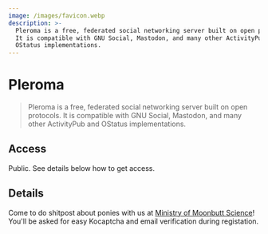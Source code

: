 ```yaml
---
image: /images/favicon.webp
description: >-
  Pleroma is a free, federated social networking server built on open protocols.
  It is compatible with GNU Social, Mastodon, and many other ActivityPub and
  OStatus implementations.
---
```


# Pleroma

> Pleroma is a free, federated social networking server built on open protocols.
It is compatible with GNU Social, Mastodon, and many other ActivityPub and
OStatus implementations.

## Access

Public. See details below how to get access.

## Details

Come to do shitpost about ponies with us at [Ministry of Moonbutt Science](https://ministry.moonbutt.Science)! You'll be asked for easy Kocaptcha and email verification
during registation.